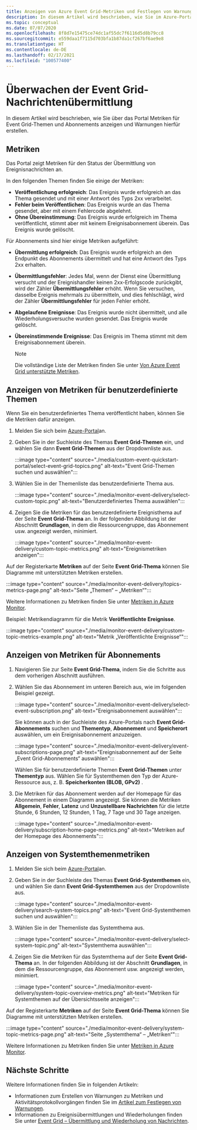```yaml
---
title: Anzeigen von Azure Event Grid-Metriken und Festlegen von Warnungen
description: In diesem Artikel wird beschrieben, wie Sie im Azure-Portal Metriken für Azure Event Grid-Themen und Abonnements anzeigen und Warnungen hierfür erstellen.
ms.topic: conceptual
ms.date: 07/07/2020
ms.openlocfilehash: 8f8d7e15475ce74dc1af55dc7f6116d5d8b79cc8
ms.sourcegitcommit: e559daa1f7115d703bfa1b87da1cf267bf6ae9e8
ms.translationtype: HT
ms.contentlocale: de-DE
ms.lasthandoff: 02/17/2021
ms.locfileid: "100577400"
---
```

# <a name="monitor-event-grid-message-delivery"></a>Überwachen der Event Grid-Nachrichtenübermittlung 
In diesem Artikel wird beschrieben, wie Sie über das Portal Metriken für Event Grid-Themen und Abonnements anzeigen und Warnungen hierfür erstellen. 

## <a name="metrics"></a>Metriken

Das Portal zeigt Metriken für den Status der Übermittlung von Ereignisnachrichten an.

In den folgenden Themen finden Sie einige der Metriken:

* **Veröffentlichung erfolgreich**: Das Ereignis wurde erfolgreich an das Thema gesendet und mit einer Antwort des Typs 2xx verarbeitet.
* **Fehler beim Veröffentlichen**: Das Ereignis wurde an das Thema gesendet, aber mit einem Fehlercode abgelehnt.
* **Ohne Übereinstimmung**: Das Ereignis wurde erfolgreich im Thema veröffentlicht, stimmt aber mit keinem Ereignisabonnement überein. Das Ereignis wurde gelöscht.

Für Abonnements sind hier einige Metriken aufgeführt:

* **Übermittlung erfolgreich**: Das Ereignis wurde erfolgreich an den Endpunkt des Abonnements übermittelt und hat eine Antwort des Typs 2xx erhalten.
* **Übermittlungsfehler**: Jedes Mal, wenn der Dienst eine Übermittlung versucht und der Ereignishandler keinen 2xx-Erfolgscode zurückgibt, wird der Zähler **Übermittlungsfehler** erhöht. Wenn Sie versuchen, dasselbe Ereignis mehrmals zu übermitteln, und dies fehlschlägt, wird der Zähler **Übermittlungsfehler** für jeden Fehler erhöht.
* **Abgelaufene Ereignisse**: Das Ereignis wurde nicht übermittelt, und alle Wiederholungsversuche wurden gesendet. Das Ereignis wurde gelöscht.
* **Übereinstimmende Ereignisse**: Das Ereignis im Thema stimmt mit dem Ereignisabonnement überein.

    > [!NOTE]
    > Die vollständige Liste der Metriken finden Sie unter [Von Azure Event Grid unterstützte Metriken](metrics.md).

## <a name="view-custom-topic-metrics"></a>Anzeigen von Metriken für benutzerdefinierte Themen

Wenn Sie ein benutzerdefiniertes Thema veröffentlicht haben, können Sie die Metriken dafür anzeigen. 

1. Melden Sie sich beim [Azure-Portal](https://portal.azure.com/)an.
2. Geben Sie in der Suchleiste des Themas **Event Grid-Themen** ein, und wählen Sie dann **Event Grid-Themen** aus der Dropdownliste aus. 

    :::image type="content" source="./media/custom-event-quickstart-portal/select-event-grid-topics.png" alt-text="Event Grid-Themen suchen und auswählen":::
3. Wählen Sie in der Themenliste das benutzerdefinierte Thema aus. 

    :::image type="content" source="./media/monitor-event-delivery/select-custom-topic.png" alt-text="Benutzerdefiniertes Thema auswählen":::
4. Zeigen Sie die Metriken für das benutzerdefinierte Ereignisthema auf der Seite **Event Grid-Thema** an. In der folgenden Abbildung ist der Abschnitt **Grundlagen**, in dem die Ressourcengruppe, das Abonnement usw. angezeigt werden, minimiert. 

    :::image type="content" source="./media/monitor-event-delivery/custom-topic-metrics.png" alt-text="Ereignismetriken anzeigen":::

Auf der Registerkarte **Metriken** auf der Seite **Event Grid-Thema** können Sie Diagramme mit unterstützten Metriken erstellen.

:::image type="content" source="./media/monitor-event-delivery/topics-metrics-page.png" alt-text="Seite „Themen“ – „Metriken“":::

Weitere Informationen zu Metriken finden Sie unter [Metriken in Azure Monitor](../azure-monitor/essentials/data-platform-metrics.md).

Beispiel: Metrikendiagramm für die Metrik **Veröffentlichte Ereignisse**.

:::image type="content" source="./media/monitor-event-delivery/custom-topic-metrics-example.png" alt-text="Metrik „Veröffentlichte Ereignisse“":::


## <a name="view-subscription-metrics"></a>Anzeigen von Metriken für Abonnements
1. Navigieren Sie zur Seite **Event Grid-Thema**, indem Sie die Schritte aus dem vorherigen Abschnitt ausführen. 
2. Wählen Sie das Abonnement im unteren Bereich aus, wie im folgenden Beispiel gezeigt. 

    :::image type="content" source="./media/monitor-event-delivery/select-event-subscription.png" alt-text="Ereignisabonnement auswählen":::    

    Sie können auch in der Suchleiste des Azure-Portals nach **Event Grid-Abonnements** suchen und **Thementyp**, **Abonnement** und **Speicherort** auswählen, um ein Ereignisabonnement anzuzeigen. 

    :::image type="content" source="./media/monitor-event-delivery/event-subscriptions-page.png" alt-text="Ereignisabonnement auf der Seite „Event Grid-Abonnements“ auswählen":::        

    Wählen Sie für benutzerdefinierte Themen **Event Grid-Themen** unter **Thementyp** aus. Wählen Sie für Systemthemen den Typ der Azure-Ressource aus, z. B. **Speicherkonten (BLOB, GPv2)** . 
3. Die Metriken für das Abonnement werden auf der Homepage für das Abonnement in einem Diagramm angezeigt. Sie können die Metriken **Allgemein**, **Fehler**, **Latenz** und **Unzustellbare Nachrichten** für die letzte Stunde, 6 Stunden, 12 Stunden, 1 Tag, 7 Tage und 30 Tage anzeigen. 

    :::image type="content" source="./media/monitor-event-delivery/subscription-home-page-metrics.png" alt-text="Metriken auf der Homepage des Abonnements":::    

## <a name="view-system-topic-metrics"></a>Anzeigen von Systemthemenmetriken

1. Melden Sie sich beim [Azure-Portal](https://portal.azure.com/)an.
2. Geben Sie in der Suchleiste des Themas **Event Grid-Systemthemen** ein, und wählen Sie dann **Event Grid-Systemthemen** aus der Dropdownliste aus. 

    :::image type="content" source="./media/monitor-event-delivery/search-system-topics.png" alt-text="Event Grid-Systemthemen suchen und auswählen":::
3. Wählen Sie in der Themenliste das Systemthema aus. 

    :::image type="content" source="./media/monitor-event-delivery/select-system-topic.png" alt-text="Systemthema auswählen":::
4. Zeigen Sie die Metriken für das Systemthema auf der Seite **Event Grid-Thema** an. In der folgenden Abbildung ist der Abschnitt **Grundlagen**, in dem die Ressourcengruppe, das Abonnement usw. angezeigt werden, minimiert. 

    :::image type="content" source="./media/monitor-event-delivery/system-topic-overview-metrics.png" alt-text="Metriken für Systemthemen auf der Übersichtsseite anzeigen":::

Auf der Registerkarte **Metriken** auf der Seite **Event Grid-Thema** können Sie Diagramme mit unterstützten Metriken erstellen.

:::image type="content" source="./media/monitor-event-delivery/system-topic-metrics-page.png" alt-text="Seite „Systemthema“ – „Metriken“":::

Weitere Informationen zu Metriken finden Sie unter [Metriken in Azure Monitor](../azure-monitor/essentials/data-platform-metrics.md).


## <a name="next-steps"></a>Nächste Schritte
Weitere Informationen finden Sie in folgenden Artikeln:

- Informationen zum Erstellen von Warnungen zu Metriken und Aktivitätsprotokollvorgängen finden Sie im [Artikel zum Festlegen von Warnungen](set-alerts.md).
- Informationen zu Ereignisübermittlungen und Wiederholungen finden Sie unter [Event Grid – Übermittlung und Wiederholung von Nachrichten](delivery-and-retry.md).
